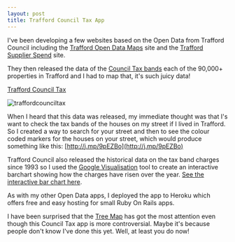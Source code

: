 ```yaml
---
layout: post
title: Trafford Council Tax App
---
```


I've been developing a few websites based on the Open Data from Trafford Council including the [Trafford Open Data Maps](http://traffordopendata.heroku.com/) site and the [Trafford Supplier Spend](http://traffordspending.heroku.com/) site.

They then released the data of the [Council Tax bands](http://www.trafford.gov.uk/opendata/) each of the 90,000+ properties in Trafford and I had to map that, it's such juicy data!

[Trafford Council Tax](http://traffordcounciltax.heroku.com/)

![](http://s3.amazonaws.com/bobob_prod/medium/5/tct.jpg?1320612664 "traffordcounciltax")

When I heard that this data was released, my immediate thought was that I's want to check the tax bands of the houses on my street if I lived in Trafford. So I created a way to search for your street and then to see the colour coded markers for the houses on your street, which would produce something like this: [http://j.mp/9pEZBo](http://j.mp/9pEZBo)

Trafford Council also released the historical data on the tax band charges since 1993 so I used the [Google Visualisation](http://code.google.com/apis/visualization/interactive_charts.html) tool to create an interactive barchart showing how the charges have risen over the year. [See the interactive bar chart here](http://traffordcounciltax.heroku.com/taxbands).

As with my other Open Data apps, I deployed the app to Heroku which offers free and easy hosting for small Ruby On Rails apps.

I have been surprised that the [Tree Map](http://traffordopendata.heroku.com/trees) has got the most attention even though this Council Tax app is more controversial. Maybe it's because people don't know I've done this yet. Well, at least you do now!